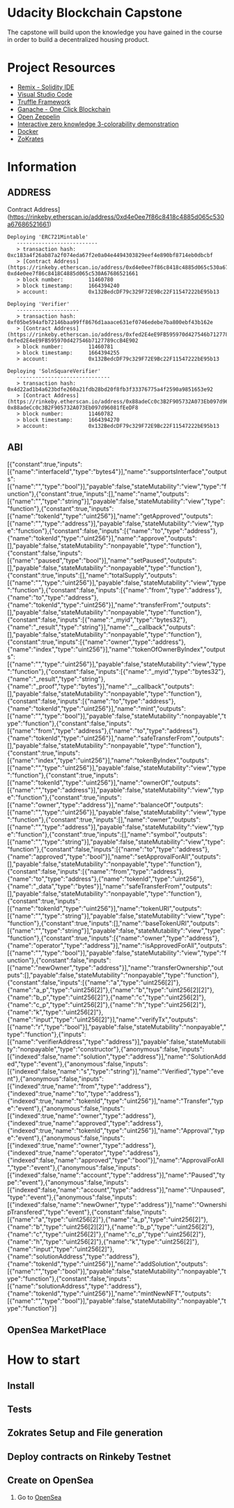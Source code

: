 # Udacity Blockchain Capstone

The capstone will build upon the knowledge you have gained in the course in order to build a decentralized housing product. 

# Project Resources

* [Remix - Solidity IDE](https://remix.ethereum.org/)
* [Visual Studio Code](https://code.visualstudio.com/)
* [Truffle Framework](https://truffleframework.com/)
* [Ganache - One Click Blockchain](https://truffleframework.com/ganache)
* [Open Zeppelin ](https://openzeppelin.org/)
* [Interactive zero knowledge 3-colorability demonstration](http://web.mit.edu/~ezyang/Public/graph/svg.html)
* [Docker](https://docs.docker.com/install/)
* [ZoKrates](https://github.com/Zokrates/ZoKrates)

# Information

## ADDRESS
Contract Address](https://rinkeby.etherscan.io/address/0xd4e0ee7f86c8418c4885d065c530a67686521661)
```
Deploying 'ERC721Mintable'
   --------------------------
   > transaction hash:    0xc183a4f26ab87a2f074eda67f2e0a04e4494303829eef4e890bf8714eb0dbcbf
   > [Contract Address](https://rinkeby.etherscan.io/address/0xd4e0ee7f86c8418c4885d065c530a67686521661)  0xd4e0ee7f86c8418C4885d065c530A67686521661
   > block number:        11460780
   > block timestamp:     1664394240
   > account:             0x132BedcDF79c329F72E9Bc22F11547222bE95b13

Deploying 'Verifier'
   --------------------
   > transaction hash:    0xf05be594afb72146baa99ff8676d1aaace631ef0746edebe7ba800ebf43b162e
   > [Contract Address](https://rinkeby.etherscan.io/address/0xfed2E4eE9FB595970d427546b7127789ccB4E902)  0xfed2E4eE9FB595970d427546b7127789ccB4E902
   > block number:        11460781
   > block timestamp:     1664394255
   > account:             0x132BedcDF79c329F72E9Bc22F11547222bE95b13

Deploying 'SolnSquareVerifier'
   ------------------------------
   > transaction hash:    0x4d22ad1b4a623bdfe260a21fdb28bd20f8fb3f33376775a4f2590a9851653e92
   > [Contract Address](https://rinkeby.etherscan.io/address/0x88adeCc0c3B2F905732A073Eb097d96081fEeDF8)  0x88adeCc0c3B2F905732A073Eb097d96081fEeDF8
   > block number:        11460782
   > block timestamp:     1664394270
   > account:             0x132BedcDF79c329F72E9Bc22F11547222bE95b13
```
## ABI
[{"constant":true,"inputs":[{"name":"interfaceId","type":"bytes4"}],"name":"supportsInterface","outputs":[{"name":"","type":"bool"}],"payable":false,"stateMutability":"view","type":"function"},{"constant":true,"inputs":[],"name":"name","outputs":[{"name":"","type":"string"}],"payable":false,"stateMutability":"view","type":"function"},{"constant":true,"inputs":[{"name":"tokenId","type":"uint256"}],"name":"getApproved","outputs":[{"name":"","type":"address"}],"payable":false,"stateMutability":"view","type":"function"},{"constant":false,"inputs":[{"name":"to","type":"address"},{"name":"tokenId","type":"uint256"}],"name":"approve","outputs":[],"payable":false,"stateMutability":"nonpayable","type":"function"},{"constant":false,"inputs":[{"name":"paused","type":"bool"}],"name":"setPaused","outputs":[],"payable":false,"stateMutability":"nonpayable","type":"function"},{"constant":true,"inputs":[],"name":"totalSupply","outputs":[{"name":"","type":"uint256"}],"payable":false,"stateMutability":"view","type":"function"},{"constant":false,"inputs":[{"name":"from","type":"address"},{"name":"to","type":"address"},{"name":"tokenId","type":"uint256"}],"name":"transferFrom","outputs":[],"payable":false,"stateMutability":"nonpayable","type":"function"},{"constant":false,"inputs":[{"name":"_myid","type":"bytes32"},{"name":"_result","type":"string"}],"name":"__callback","outputs":[],"payable":false,"stateMutability":"nonpayable","type":"function"},{"constant":true,"inputs":[{"name":"owner","type":"address"},{"name":"index","type":"uint256"}],"name":"tokenOfOwnerByIndex","outputs":[{"name":"","type":"uint256"}],"payable":false,"stateMutability":"view","type":"function"},{"constant":false,"inputs":[{"name":"_myid","type":"bytes32"},{"name":"_result","type":"string"},{"name":"_proof","type":"bytes"}],"name":"__callback","outputs":[],"payable":false,"stateMutability":"nonpayable","type":"function"},{"constant":false,"inputs":[{"name":"to","type":"address"},{"name":"tokenId","type":"uint256"}],"name":"mint","outputs":[{"name":"","type":"bool"}],"payable":false,"stateMutability":"nonpayable","type":"function"},{"constant":false,"inputs":[{"name":"from","type":"address"},{"name":"to","type":"address"},{"name":"tokenId","type":"uint256"}],"name":"safeTransferFrom","outputs":[],"payable":false,"stateMutability":"nonpayable","type":"function"},{"constant":true,"inputs":[{"name":"index","type":"uint256"}],"name":"tokenByIndex","outputs":[{"name":"","type":"uint256"}],"payable":false,"stateMutability":"view","type":"function"},{"constant":true,"inputs":[{"name":"tokenId","type":"uint256"}],"name":"ownerOf","outputs":[{"name":"","type":"address"}],"payable":false,"stateMutability":"view","type":"function"},{"constant":true,"inputs":[{"name":"owner","type":"address"}],"name":"balanceOf","outputs":[{"name":"","type":"uint256"}],"payable":false,"stateMutability":"view","type":"function"},{"constant":true,"inputs":[],"name":"owner","outputs":[{"name":"","type":"address"}],"payable":false,"stateMutability":"view","type":"function"},{"constant":true,"inputs":[],"name":"symbol","outputs":[{"name":"","type":"string"}],"payable":false,"stateMutability":"view","type":"function"},{"constant":false,"inputs":[{"name":"to","type":"address"},{"name":"approved","type":"bool"}],"name":"setApprovalForAll","outputs":[],"payable":false,"stateMutability":"nonpayable","type":"function"},{"constant":false,"inputs":[{"name":"from","type":"address"},{"name":"to","type":"address"},{"name":"tokenId","type":"uint256"},{"name":"_data","type":"bytes"}],"name":"safeTransferFrom","outputs":[],"payable":false,"stateMutability":"nonpayable","type":"function"},{"constant":true,"inputs":[{"name":"tokenId","type":"uint256"}],"name":"tokenURI","outputs":[{"name":"","type":"string"}],"payable":false,"stateMutability":"view","type":"function"},{"constant":true,"inputs":[],"name":"baseTokenURI","outputs":[{"name":"","type":"string"}],"payable":false,"stateMutability":"view","type":"function"},{"constant":true,"inputs":[{"name":"owner","type":"address"},{"name":"operator","type":"address"}],"name":"isApprovedForAll","outputs":[{"name":"","type":"bool"}],"payable":false,"stateMutability":"view","type":"function"},{"constant":false,"inputs":[{"name":"newOwner","type":"address"}],"name":"transferOwnership","outputs":[],"payable":false,"stateMutability":"nonpayable","type":"function"},{"constant":false,"inputs":[{"name":"a","type":"uint256[2]"},{"name":"a_p","type":"uint256[2]"},{"name":"b","type":"uint256[2][2]"},{"name":"b_p","type":"uint256[2]"},{"name":"c","type":"uint256[2]"},{"name":"c_p","type":"uint256[2]"},{"name":"h","type":"uint256[2]"},{"name":"k","type":"uint256[2]"},{"name":"input","type":"uint256[2]"}],"name":"verifyTx","outputs":[{"name":"r","type":"bool"}],"payable":false,"stateMutability":"nonpayable","type":"function"},{"inputs":[{"name":"verifierAddress","type":"address"}],"payable":false,"stateMutability":"nonpayable","type":"constructor"},{"anonymous":false,"inputs":[{"indexed":false,"name":"solution","type":"address"}],"name":"SolutionAdded","type":"event"},{"anonymous":false,"inputs":[{"indexed":false,"name":"s","type":"string"}],"name":"Verified","type":"event"},{"anonymous":false,"inputs":[{"indexed":true,"name":"from","type":"address"},{"indexed":true,"name":"to","type":"address"},{"indexed":true,"name":"tokenId","type":"uint256"}],"name":"Transfer","type":"event"},{"anonymous":false,"inputs":[{"indexed":true,"name":"owner","type":"address"},{"indexed":true,"name":"approved","type":"address"},{"indexed":true,"name":"tokenId","type":"uint256"}],"name":"Approval","type":"event"},{"anonymous":false,"inputs":[{"indexed":true,"name":"owner","type":"address"},{"indexed":true,"name":"operator","type":"address"},{"indexed":false,"name":"approved","type":"bool"}],"name":"ApprovalForAll","type":"event"},{"anonymous":false,"inputs":[{"indexed":false,"name":"account","type":"address"}],"name":"Paused","type":"event"},{"anonymous":false,"inputs":[{"indexed":false,"name":"account","type":"address"}],"name":"Unpaused","type":"event"},{"anonymous":false,"inputs":[{"indexed":false,"name":"newOwner","type":"address"}],"name":"OwnershipTransfered","type":"event"},{"constant":false,"inputs":[{"name":"a","type":"uint256[2]"},{"name":"a_p","type":"uint256[2]"},{"name":"b","type":"uint256[2][2]"},{"name":"b_p","type":"uint256[2]"},{"name":"c","type":"uint256[2]"},{"name":"c_p","type":"uint256[2]"},{"name":"h","type":"uint256[2]"},{"name":"k","type":"uint256[2]"},{"name":"input","type":"uint256[2]"},{"name":"solutionAddress","type":"address"},{"name":"tokenId","type":"uint256"}],"name":"addSolution","outputs":[{"name":"","type":"bool"}],"payable":false,"stateMutability":"nonpayable","type":"function"},{"constant":false,"inputs":[{"name":"solutionAddress","type":"address"},{"name":"tokenId","type":"uint256"}],"name":"mintNewNFT","outputs":[{"name":"","type":"bool"}],"payable":false,"stateMutability":"nonpayable","type":"function"}]
## OpenSea MarketPlace

# How to start
## Install
## Tests
## Zokrates Setup and File generation
## Deploy contracts on Rinkeby Testnet
## Create on OpenSea
1. Go to [OpenSea](https://testnets.opensea.io/)